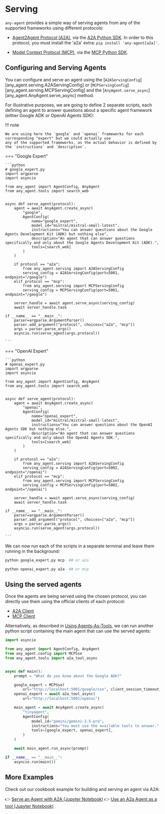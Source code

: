 # Serving

`any-agent` provides a simple way of serving agents from any of the supported frameworks using different protocols:


- [Agent2Agent Protocol (A2A)](https://google.github.io/A2A/), via the [A2A Python SDK](https://github.com/google-a2a/a2a-python). In order to this protocol, you must install the 'a2a' extra: `pip install 'any-agent[a2a]'`.

- [Model Context Protocol (MCP)](https://modelcontextprotocol.io/specification/2025-03-26), via the [MCP Python SDK](https://github.com/modelcontextprotocol/python-sdk).

## Configuring and Serving Agents

You can configure and serve an agent using the [`A2AServingConfig`][any_agent.serving.A2AServingConfig] or [`MCPServingConfig`][any_agent.serving.MCPServingConfig] and the [`AnyAgent.serve_async`][any_agent.AnyAgent.serve_async] method.

For illustrative purposes, we are going to define 2 separate scripts, each defining an agent to answer questions about a specific agent framework (either Google ADK or OpenAI Agents SDK):

!!! note

    We are using here the `google` and `openai` frameworks for each corresponding "expert" but we could actually use
    any of the supported frameworks, as the actual behavior is defined by the `instructions` and `description`.

=== "Google Expert"

    ```python
    # google_expert.py
    import argparse
    import asyncio

    from any_agent import AgentConfig, AnyAgent
    from any_agent.tools import search_web


    async def serve_agent(protocol):
        agent = await AnyAgent.create_async(
            "google",
            AgentConfig(
                name="google_expert",
                model_id="mistral/mistral-small-latest",
                instructions="You can answer questions about the Google Agents Development Kit (ADK) but nothing else",
                description="An agent that can answer questions specifically and only about the Google Agents Development Kit (ADK).",
                tools=[search_web]
            )
        )

        if protocol == "a2a":
            from any_agent.serving import A2AServingConfig
            serving_config = A2AServingConfig(port=5001, endpoint="/google")
        elif protocol == "mcp":
            from any_agent.serving import MCPServingConfig
            serving_config = MCPServingConfig(port=5001, endpoint="/google")

        server_handle = await agent.serve_async(serving_config)
        await server_handle.task

    if __name__ == "__main__":
        parser=argparse.ArgumentParser()
        parser.add_argument("protocol", choices=["a2a", "mcp"])
        args = parser.parse_args()
        asyncio.run(serve_agent(args.protocol))

    ```

=== "OpenAI Expert"

    ```python
    # openai_expert.py
    import argparse
    import asyncio

    from any_agent import AgentConfig, AnyAgent
    from any_agent.tools import search_web


    async def serve_agent(protocol):
        agent = await AnyAgent.create_async(
            "openai",
            AgentConfig(
                name="openai_expert",
                model_id="mistral/mistral-small-latest",
                instructions="You can answer questions about the OpenAI Agents SDK but nothing else.",
                description="An agent that can answer questions specifically and only about the OpenAI Agents SDK.",
                tools=[search_web]
            )
        )

        if protocol == "a2a":
            from any_agent.serving import A2AServingConfig
            serving_config = A2AServingConfig(port=5002, endpoint="/openai")
        elif protocol == "mcp":
            from any_agent.serving import MCPServingConfig
            serving_config = MCPServingConfig(port=5002, endpoint="/openai")

        server_handle = await agent.serve_async(serving_config)
        await server_handle.task

    if __name__ == "__main__":
        parser=argparse.ArgumentParser()
        parser.add_argument("protocol", choices=["a2a", "mcp"])
        args = parser.parse_args()
        asyncio.run(serve_agent(args.protocol))

    ```

We can now run each of the scripts in a separate terminal and leave them running in the background:

```bash
python google_expert.py mcp  ## or a2a
```

```bash
python openai_expert.py a2a  ## or mcp
```

## Using the served agents

Once the agents are being served using the chosen protocol, you can directly use them using the official clients
of each protocol:

- [A2A Client](https://a2a-protocol.org/latest/tutorials/python/6-interact-with-server/#understanding-the-client-code)
- [MCP Client](https://modelcontextprotocol.io/quickstart/client)

Alternatively, as described in [Using Agents-As-Tools](./agents/tools.md#using-agents-as-tools), we can run another python script containing the main agent that can use the served agents:

```python
import asyncio

from any_agent import AgentConfig, AnyAgent
from any_agent.config import MCPSse
from any_agent.tools import a2a_tool_async


async def main():
    prompt = "What do you know about the Google ADK?"

    google_expert = MCPSse(
        url="http://localhost:5001/google/sse", client_session_timeout_seconds=300)
    openai_expert = await a2a_tool_async(
        url="http://localhost:5002/openai")

    main_agent = await AnyAgent.create_async(
        "tinyagent",
        AgentConfig(
            model_id="gemini/gemini-2.5-pro",
            instructions="You must use the available tools to answer.",
            tools=[google_expert, openai_expert],
        )
    )

    await main_agent.run_async(prompt)

if __name__ == "__main__":
    asyncio.run(main())

```

## More Examples

Check out our cookbook example for building and serving an agent via A2A:

👉 [Serve an Agent with A2A (Jupyter Notebook)](./cookbook/serve_a2a.ipynb)
👉 [Use an A2a Agent as a tool (Jupyter Notebook)](./cookbook/serve_a2a.ipynb)
